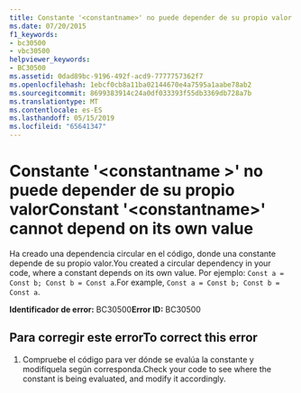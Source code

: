 ```yaml
---
title: Constante '<constantname>' no puede depender de su propio valor
ms.date: 07/20/2015
f1_keywords:
- bc30500
- vbc30500
helpviewer_keywords:
- BC30500
ms.assetid: 0dad89bc-9196-492f-acd9-7777757362f7
ms.openlocfilehash: 1ebcf0cb8a11ba02144670e4a7595a1aabe78ab2
ms.sourcegitcommit: 8699383914c24a0df033393f55db3369db728a7b
ms.translationtype: MT
ms.contentlocale: es-ES
ms.lasthandoff: 05/15/2019
ms.locfileid: "65641347"
---
```

# <a name="constant-constantname-cannot-depend-on-its-own-value"></a><span data-ttu-id="6c2e5-102">Constante '\<constantname >' no puede depender de su propio valor</span><span class="sxs-lookup"><span data-stu-id="6c2e5-102">Constant '\<constantname>' cannot depend on its own value</span></span>
<span data-ttu-id="6c2e5-103">Ha creado una dependencia circular en el código, donde una constante depende de su propio valor.</span><span class="sxs-lookup"><span data-stu-id="6c2e5-103">You created a circular dependency in your code, where a constant depends on its own value.</span></span> <span data-ttu-id="6c2e5-104">Por ejemplo: `Const a = Const b; Const b = Const a`.</span><span class="sxs-lookup"><span data-stu-id="6c2e5-104">For example, `Const a = Const b; Const b = Const a`.</span></span>  
  
 <span data-ttu-id="6c2e5-105">**Identificador de error:** BC30500</span><span class="sxs-lookup"><span data-stu-id="6c2e5-105">**Error ID:** BC30500</span></span>  
  
## <a name="to-correct-this-error"></a><span data-ttu-id="6c2e5-106">Para corregir este error</span><span class="sxs-lookup"><span data-stu-id="6c2e5-106">To correct this error</span></span>  
  
1. <span data-ttu-id="6c2e5-107">Compruebe el código para ver dónde se evalúa la constante y modifíquela según corresponda.</span><span class="sxs-lookup"><span data-stu-id="6c2e5-107">Check your code to see where the constant is being evaluated, and modify it accordingly.</span></span>
